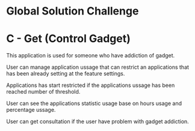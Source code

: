 # Global Solution Challenge
# C - Get (Control Gadget)
<p>This application is used for someone who have addiction of gadget.</p>
<p>User can manage application ussage that can restrict an applications that has been already setting at the feature settings.</p>
<p>Applications has start restricted if the applications ussage has been reached number of threshold.</p>
<p>User can see the applications statistic usage base on hours usage and percentage ussage.</p>
<p>User can get consultation if the user have problem with gadget addiction.</p>
